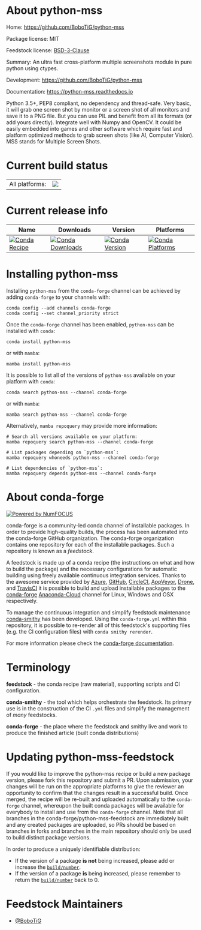 About python-mss
================

Home: https://github.com/BoboTiG/python-mss

Package license: MIT

Feedstock license: [BSD-3-Clause](https://github.com/conda-forge/python-mss-feedstock/blob/main/LICENSE.txt)

Summary: An ultra fast cross-platform multiple screenshots module in pure python using ctypes.

Development: https://github.com/BoboTiG/python-mss

Documentation: https://python-mss.readthedocs.io

Python 3.5+, PEP8 compliant, no dependency and thread-safe.
Very basic, it will grab one screen shot by monitor or a screen shot of all monitors and save it to a PNG file.
But you can use PIL and benefit from all its formats (or add yours directly).
Integrate well with Numpy and OpenCV.
It could be easily embedded into games and other software which require fast and platform optimized methods to grab screen shots (like AI, Computer Vision).
MSS stands for Multiple Screen Shots.


Current build status
====================


<table><tr><td>All platforms:</td>
    <td>
      <a href="https://dev.azure.com/conda-forge/feedstock-builds/_build/latest?definitionId=10165&branchName=main">
        <img src="https://dev.azure.com/conda-forge/feedstock-builds/_apis/build/status/python-mss-feedstock?branchName=main">
      </a>
    </td>
  </tr>
</table>

Current release info
====================

| Name | Downloads | Version | Platforms |
| --- | --- | --- | --- |
| [![Conda Recipe](https://img.shields.io/badge/recipe-python--mss-green.svg)](https://anaconda.org/conda-forge/python-mss) | [![Conda Downloads](https://img.shields.io/conda/dn/conda-forge/python-mss.svg)](https://anaconda.org/conda-forge/python-mss) | [![Conda Version](https://img.shields.io/conda/vn/conda-forge/python-mss.svg)](https://anaconda.org/conda-forge/python-mss) | [![Conda Platforms](https://img.shields.io/conda/pn/conda-forge/python-mss.svg)](https://anaconda.org/conda-forge/python-mss) |

Installing python-mss
=====================

Installing `python-mss` from the `conda-forge` channel can be achieved by adding `conda-forge` to your channels with:

```
conda config --add channels conda-forge
conda config --set channel_priority strict
```

Once the `conda-forge` channel has been enabled, `python-mss` can be installed with `conda`:

```
conda install python-mss
```

or with `mamba`:

```
mamba install python-mss
```

It is possible to list all of the versions of `python-mss` available on your platform with `conda`:

```
conda search python-mss --channel conda-forge
```

or with `mamba`:

```
mamba search python-mss --channel conda-forge
```

Alternatively, `mamba repoquery` may provide more information:

```
# Search all versions available on your platform:
mamba repoquery search python-mss --channel conda-forge

# List packages depending on `python-mss`:
mamba repoquery whoneeds python-mss --channel conda-forge

# List dependencies of `python-mss`:
mamba repoquery depends python-mss --channel conda-forge
```


About conda-forge
=================

[![Powered by
NumFOCUS](https://img.shields.io/badge/powered%20by-NumFOCUS-orange.svg?style=flat&colorA=E1523D&colorB=007D8A)](https://numfocus.org)

conda-forge is a community-led conda channel of installable packages.
In order to provide high-quality builds, the process has been automated into the
conda-forge GitHub organization. The conda-forge organization contains one repository
for each of the installable packages. Such a repository is known as a *feedstock*.

A feedstock is made up of a conda recipe (the instructions on what and how to build
the package) and the necessary configurations for automatic building using freely
available continuous integration services. Thanks to the awesome service provided by
[Azure](https://azure.microsoft.com/en-us/services/devops/), [GitHub](https://github.com/),
[CircleCI](https://circleci.com/), [AppVeyor](https://www.appveyor.com/),
[Drone](https://cloud.drone.io/welcome), and [TravisCI](https://travis-ci.com/)
it is possible to build and upload installable packages to the
[conda-forge](https://anaconda.org/conda-forge) [Anaconda-Cloud](https://anaconda.org/)
channel for Linux, Windows and OSX respectively.

To manage the continuous integration and simplify feedstock maintenance
[conda-smithy](https://github.com/conda-forge/conda-smithy) has been developed.
Using the ``conda-forge.yml`` within this repository, it is possible to re-render all of
this feedstock's supporting files (e.g. the CI configuration files) with ``conda smithy rerender``.

For more information please check the [conda-forge documentation](https://conda-forge.org/docs/).

Terminology
===========

**feedstock** - the conda recipe (raw material), supporting scripts and CI configuration.

**conda-smithy** - the tool which helps orchestrate the feedstock.
                   Its primary use is in the construction of the CI ``.yml`` files
                   and simplify the management of *many* feedstocks.

**conda-forge** - the place where the feedstock and smithy live and work to
                  produce the finished article (built conda distributions)


Updating python-mss-feedstock
=============================

If you would like to improve the python-mss recipe or build a new
package version, please fork this repository and submit a PR. Upon submission,
your changes will be run on the appropriate platforms to give the reviewer an
opportunity to confirm that the changes result in a successful build. Once
merged, the recipe will be re-built and uploaded automatically to the
`conda-forge` channel, whereupon the built conda packages will be available for
everybody to install and use from the `conda-forge` channel.
Note that all branches in the conda-forge/python-mss-feedstock are
immediately built and any created packages are uploaded, so PRs should be based
on branches in forks and branches in the main repository should only be used to
build distinct package versions.

In order to produce a uniquely identifiable distribution:
 * If the version of a package **is not** being increased, please add or increase
   the [``build/number``](https://docs.conda.io/projects/conda-build/en/latest/resources/define-metadata.html#build-number-and-string).
 * If the version of a package **is** being increased, please remember to return
   the [``build/number``](https://docs.conda.io/projects/conda-build/en/latest/resources/define-metadata.html#build-number-and-string)
   back to 0.

Feedstock Maintainers
=====================

* [@BoboTiG](https://github.com/BoboTiG/)

